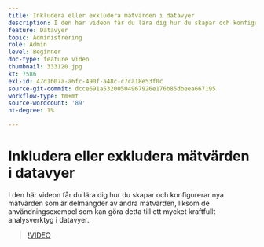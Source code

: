 ```yaml
---
title: Inkludera eller exkludera mätvärden i datavyer
description: I den här videon får du lära dig hur du skapar och konfigurerar nya mätvärden som är delmängder av andra mätvärden, liksom de användningsexempel som kan göra detta till ett mycket kraftfullt analysverktyg i datavyer.
feature: Datavyer
topic: Administrering
role: Admin
level: Beginner
doc-type: feature video
thumbnail: 333120.jpg
kt: 7586
exl-id: 47d1b07a-a6fc-490f-a48c-c7ca18e53f0c
source-git-commit: dcce691a53200504967926e176b85dbeea667195
workflow-type: tm+mt
source-wordcount: '89'
ht-degree: 1%

---
```


# Inkludera eller exkludera mätvärden i datavyer

I den här videon får du lära dig hur du skapar och konfigurerar nya mätvärden som är delmängder av andra mätvärden, liksom de användningsexempel som kan göra detta till ett mycket kraftfullt analysverktyg i datavyer.

>[!VIDEO](https://video.tv.adobe.com/v/333120/?quality=12&learn=on)
